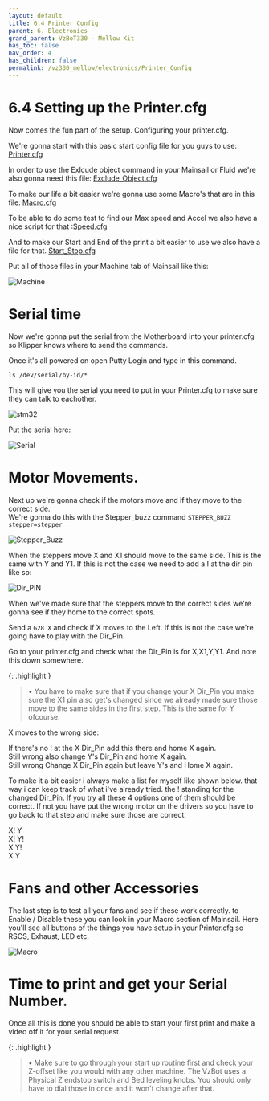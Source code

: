 ```yaml
---
layout: default
title: 6.4 Printer Config
parent: 6. Electronics
grand_parent: VzBoT330 - Mellow Kit
has_toc: false
nav_order: 4
has_children: false
permalink: /vz330_mellow/electronics/Printer_Config
---
```


# 6.4 Setting up the Printer.cfg

Now comes the fun part of the setup. Configuring your printer.cfg.

We're gonna start with this basic start config file for you guys to use:
[Printer.cfg](/assets\images\manual\vz330_mellow\electronics\Printer_config\printer.cfg)

In order to use the Exlcude object command in your Mainsail or Fluid we're also gonna need this file: [Exclude_Object.cfg](/assets/images/manual/vz235_printed/electronics/Printer_config/Exclude_Object.cfg)

To make our life a bit easier we're gonna use some Macro's that are in this file: [Macro.cfg](/assets/images/manual/vz235_printed/electronics/Printer_config/Macro.cfg)

To be able to do some test to find our Max speed and Accel we also have a nice script for that :[Speed.cfg](/assets/images/manual/vz235_printed/electronics/Printer_config/Speed.cfg)


And to make our Start and End of the print a bit easier to use we also have a file for that. [Start_Stop.cfg](/assets/images/manual/vz235_printed/electronics/Printer_config/Start_Stop.cfg)

Put all of those files in your Machine tab of Mainsail like this:

![Machine](/assets/images/manual/vz235_printed/electronics/Printer_config/Machine.PNG)


# Serial time

Now we're gonna put the serial from the Motherboard into your printer.cfg so Klipper knows where to send the commands.

Once it's all powered on open Putty Login and type in this command.

```ls /dev/serial/by-id/*```

This will give you the serial you need to put in your Printer.cfg to make sure they can talk to eachother.

![stm32](/assets/images/manual/vz235_printed/electronics/Firmware/serial.PNG)

Put the serial here:

![Serial](/assets/images/manual/vz235_printed/electronics/Printer_config/Serial.PNG)

# Motor Movements.

Next up we're gonna check if the motors move and if they move to the correct side.<br/>
We're gonna do this with the Stepper_buzz command ```STEPPER_BUZZ stepper=stepper_```<br/>

![Stepper_Buzz](/assets/images/manual/vz235_printed/electronics/Printer_config/Stepper_Buzz.PNG)


When the steppers move X and X1 should move to the same side. This is the same with Y and Y1. If this is not the case we need to add a ! at the dir pin like so:<br/>

![Dir_PIN](/assets/images/manual/vz235_printed/electronics/Printer_config/Dir_Pin.PNG)


When we've made sure that the steppers move to the correct sides we're gonna see if they home to the correct spots.

Send a ```G28 X``` and check if X moves to the Left. If this is not the case we're going have to play with the Dir_Pin.<br/>

Go to your printer.cfg and check what the Dir_Pin is for X,X1,Y,Y1. And note this down somewhere.

{: .highlight }
> &#8226; You have to make sure that if you change your X Dir_Pin you make sure the X1 pin also get's changed since we already made sure those move to the same sides in the first step. This is the same for Y ofcourse.

X moves to the wrong side:

If there's no ! at the X Dir_Pin add this there and home X again.<br/>
Still wrong also change Y's Dir_Pin and home X again.<br/>
Still wrong Change X Dir_Pin again but leave Y's and Home X again.<br/>


To make it a bit easier i always make a list for myself like shown below. that way i can keep track of what i've already tried. the ! standing for the changed Dir_Pin. If you try all these 4 options one of them should be correct. If not you have put the wrong motor on the drivers so you have to go back to that step and make sure those are correct.

X! Y<br/>
X! Y!<br/>
X Y!<br/>
X Y<br/>

# Fans and other Accessories

The last step is to test all your fans and see if these work correctly. to Enable / Disable these you can look in your Macro section of Mainsail. Here you'll see all buttons of the things you have setup in your Printer.cfg so RSCS, Exhaust, LED etc.

![Macro](/assets/images/manual/vz235_printed/electronics/Printer_config/Macro.PNG)


# Time to print and get your Serial Number.

Once all this is done you should be able to start your first print and make a video off it for your serial request.


{: .highlight }
> &#8226; Make sure to go through your start up routine first and check your Z-offset like you would with any other machine. The VzBot uses a Physical Z endstop switch and Bed leveling knobs. You should only have to dial those in once and it won't change after that.